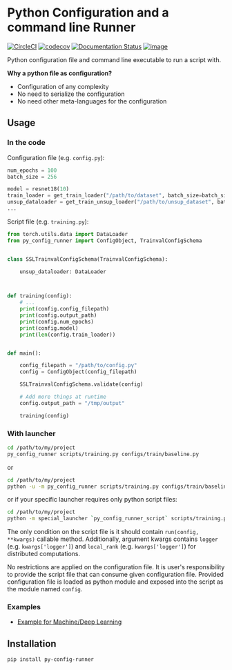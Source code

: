 # Python Configuration and a command line Runner

[![CircleCI](https://circleci.com/gh/vfdev-5/py_config_runner/tree/master.svg?style=svg)](https://circleci.com/gh/vfdev-5/py_config_runner/tree/master)
[![codecov](https://codecov.io/gh/vfdev-5/py_config_runner/branch/master/graph/badge.svg)](https://codecov.io/gh/vfdev-5/py_config_runner)
[![Documentation Status](https://readthedocs.org/projects/py-config-runner/badge/?version=latest)](https://py-config-runner.readthedocs.io/en/latest/?badge=latest)
[![image](https://img.shields.io/badge/dynamic/json.svg?label=PyPI&url=https%3A%2F%2Fpypi.org%2Fpypi%2Fpy_config_runner%2Fjson&query=%24.info.version&colorB=brightgreen&prefix=v)](https://pypi.org/project/py-config-runner/)


Python configuration file and command line executable to run a script with.

**Why a python file as configuration?**

- Configuration of any complexity
- No need to serialize the configuration
- No need other meta-languages for the configuration


## Usage

### In the code

Configuration file (e.g. `config.py`):
```python
num_epochs = 100
batch_size = 256

model = resnet18(10)
train_loader = get_train_loader("/path/to/dataset", batch_size=batch_size)
unsup_dataloader = get_train_unsup_loader("/path/to/unsup_dataset", batch_size=batch_size)
...
```

Script file (e.g. `training.py`):
```python
from torch.utils.data import DataLoader
from py_config_runner import ConfigObject, TrainvalConfigSchema


class SSLTrainvalConfigSchema(TrainvalConfigSchema):

    unsup_dataloader: DataLoader



def training(config):
    # ...
    print(config.config_filepath)
    print(config.output_path)
    print(config.num_epochs)
    print(config.model)
    print(len(config.train_loader))


def main():

    config_filepath = "/path/to/config.py"
    config = ConfigObject(config_filepath)

    SSLTrainvalConfigSchema.validate(config)

    # Add more things at runtime    
    config.output_path = "/tmp/output"

    training(config)

```


### With launcher

```bash
cd /path/to/my/project
py_config_runner scripts/training.py configs/train/baseline.py
```

or

```bash
cd /path/to/my/project
python -u -m py_config_runner scripts/training.py configs/train/baseline.py
```

or if your specific launcher requires only python script files:
 
```bash
cd /path/to/my/project
python -m special_launcher `py_config_runner_script` scripts/training.py configs/train/baseline.py
```


The only condition on the script file is it should contain `run(config, **kwargs)` callable method. Additionally, 
argument kwargs contains `logger` (e.g. `kwargs['logger']`) and `local_rank` (e.g. `kwargs['logger']`) 
for distributed computations.


No restrictions are applied on the configuration file. It is user's responsibility to provide the script file that can 
consume given configuration file. Provided configuration file is loaded as python module and exposed into the script as 
the module named `config`.

### Examples

- [Example for Machine/Deep Learning](examples/README.md)

## Installation

```bash
pip install py-config-runner
```
